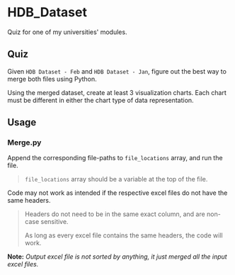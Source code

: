 # HDB_Dataset
Quiz for one of my universities' modules.

## Quiz

Given `HDB Dataset - Feb` and `HDB Dataset - Jan`, figure out the best way to merge both files using Python.

Using the merged dataset, create at least 3 visualization charts. Each chart must be different in either the chart type of data representation.

## Usage

### Merge.py

Append the corresponding file-paths to `file_locations` array, and run the file.

> `file_locations` array should be a variable at the top of the file.

Code may not work as intended if the respective excel files do not have the same headers.

> Headers do not need to be in the same exact column, and are non-case sensitive.<p>As long as every excel file contains the same headers, the code will work.

**Note:** *Output excel file is not sorted by anything, it just merged all the input excel files.*
